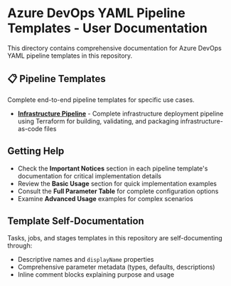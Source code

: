 ﻿# Azure DevOps YAML Pipeline Templates - User Documentation

This directory contains comprehensive documentation for Azure DevOps YAML pipeline templates in this repository.

## 📋 Pipeline Templates

Complete end-to-end pipeline templates for specific use cases.

- **[Infrastructure Pipeline](./infrastructure_pipeline.md)** - Complete infrastructure deployment pipeline using Terraform for building, validating, and packaging infrastructure-as-code files

## Getting Help

- Check the **Important Notices** section in each pipeline template's documentation for critical implementation details
- Review the **Basic Usage** section for quick implementation examples
- Consult the **Full Parameter Table** for complete configuration options
- Examine **Advanced Usage** examples for complex scenarios

## Template Self-Documentation

Tasks, jobs, and stages templates in this repository are self-documenting through:

- Descriptive names and `displayName` properties
- Comprehensive parameter metadata (types, defaults, descriptions)
- Inline comment blocks explaining purpose and usage
